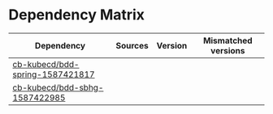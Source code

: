 # Dependency Matrix

Dependency | Sources | Version | Mismatched versions
---------- | ------- | ------- | -------------------
[cb-kubecd/bdd-spring-1587421817](https://github.com/cb-kubecd/bdd-spring-1587421817.git) |  | []() | 
[cb-kubecd/bdd-sbhg-1587422985](https://github.com/cb-kubecd/bdd-sbhg-1587422985.git) |  | []() | 
